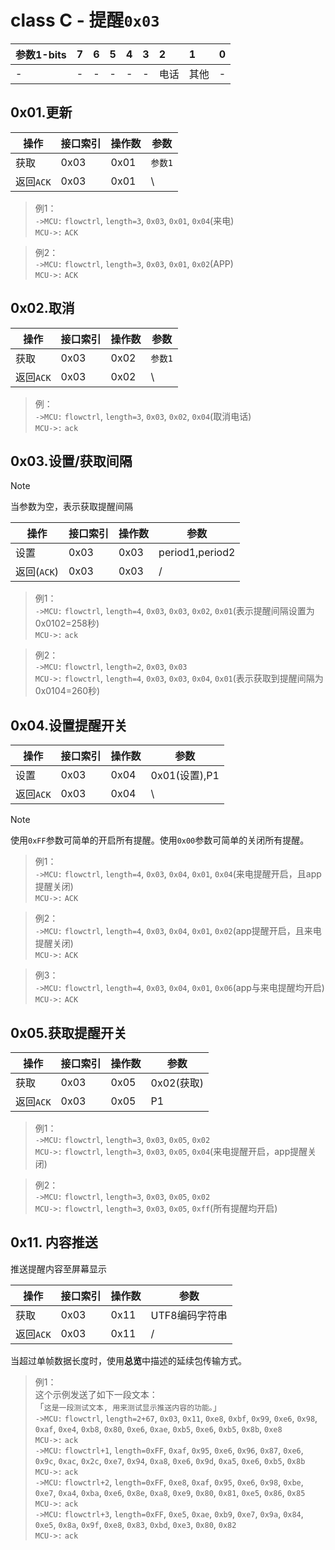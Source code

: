 # class C - 提醒`0x03`


| 参数1-bits | 7    | 6    | 5    | 4    | 3    | 2    | 1    | 0    |
| :--- | :--- | :--- | :--- | :--- | :--- | :--- | :--- | :--- |
| -    | -    | -    | -    | -    | -    | 电话 | 其他 | -    |



## 0x01.更新

| 操作 | 接口索引 | 操作数  | 参数   |
| ---- | ---- | ---- | ---- |
| 获取 | 0x03 | 0x01 | `参数1` |
| 返回`ACK` | 0x03 | 0x01 | \ |

> 例1：  
> `->MCU:` `flowctrl`, `length=3`, `0x03`, `0x01`, `0x04`(来电)  
> `MCU->:` `ACK`  

> 例2：  
> `->MCU:` `flowctrl`, `length=3`, `0x03`, `0x01`, `0x02`(APP)  
> `MCU->:` `ACK`  

## 0x02.取消

| 操作 | 接口索引 | 操作数  | 参数   |
| ---- | ---- | ---- | ---- |
| 获取 | 0x03 | 0x02 | `参数1` |
| 返回`ACK` | 0x03 | 0x02 | \ |

> 例：  
> `->MCU:` `flowctrl`, `length=3`, `0x03`, `0x02`, `0x04`(取消电话)  
> `MCU->:` `ack`  

## 0x03.设置/获取间隔

> [!NOTE]
> 当参数为空，表示获取提醒间隔

| 操作 | 接口索引 | 操作数  | 参数   |
| ---- | ---- | ---- | ---- |
| 设置 | 0x03 | 0x03 | period1,period2 |
| 返回(`ACK`) | 0x03 | 0x03 | / |

> 例1：  
> `->MCU:` `flowctrl`, `length=4`, `0x03`, `0x03`, `0x02`, `0x01`(表示提醒间隔设置为0x0102=258秒)  
> `MCU->:` `ack`  

> 例2：  
> `->MCU:` `flowctrl`, `length=2`, `0x03`, `0x03`  
> `MCU->:` `flowctrl`, `length=4`, `0x03`, `0x03`, `0x04`, `0x01`(表示获取到提醒间隔为0x0104=260秒)  

## 0x04.设置提醒开关

| 操作      | 接口索引 | 操作数 | 参数          |
| --------- | -------- | ------ | ------------- |
| 设置      | 0x03     | 0x04   | 0x01(设置),P1 |
| 返回`ACK` | 0x03     | 0x04   | \             |

> [!NOTE]
> 使用`0xFF`参数可简单的开启所有提醒。使用`0x00`参数可简单的关闭所有提醒。

> 例1：  
> `->MCU:` `flowctrl`, `length=4`, `0x03`, `0x04`, `0x01`, `0x04`(来电提醒开启，且app提醒关闭)  
> `MCU->:` `ACK`  

> 例2：  
> `->MCU:` `flowctrl`, `length=4`, `0x03`, `0x04`, `0x01`, `0x02`(app提醒开启，且来电提醒关闭)  
> `MCU->:` `ACK`  

> 例3：  
> `->MCU:` `flowctrl`, `length=4`, `0x03`, `0x04`, `0x01`, `0x06`(app与来电提醒均开启)  
> `MCU->:` `ACK`  

## 0x05.获取提醒开关

| 操作      | 接口索引 | 操作数 | 参数       |
| --------- | -------- | ------ | ---------- |
| 获取      | 0x03     | 0x05   | 0x02(获取) |
| 返回`ACK` | 0x03     | 0x05   | P1         |

> 例1：  
> `->MCU:` `flowctrl`, `length=3`, `0x03`, `0x05`, `0x02`  
> `MCU->:` `flowctrl`, `length=3`, `0x03`, `0x05`, `0x04`(来电提醒开启，app提醒关闭)  

> 例2：  
> `->MCU:` `flowctrl`, `length=3`, `0x03`, `0x05`, `0x02`  
> `MCU->:` `flowctrl`, `length=3`, `0x03`, `0x05`, `0xff`(所有提醒均开启)



## 0x11. 内容推送

推送提醒内容至屏幕显示

| 操作      | 接口索引 | 操作数 | 参数           |
| --------- | -------- | ------ | -------------- |
| 获取      | 0x03     | 0x11   | UTF8编码字符串 |
| 返回`ACK` | 0x03     | 0x11   | /              |

当超过单帧数据长度时，使用**总览**中描述的延续包传输方式。

> 例1：  
> 这个示例发送了如下一段文本：  
> 「`这是一段测试文本, 用来测试显示推送内容的功能。`」  
> `->MCU:` `flowctrl`, `length=2+67`, `0x03`, `0x11`,  `0xe8`, `0xbf`, `0x99`, `0xe6`, `0x98`, `0xaf`, `0xe4`, `0xb8`, `0x80`, `0xe6`, `0xae`, `0xb5`, `0xe6`, `0xb5`, `0x8b`, `0xe8`  
> `MCU->:` `ack`    
> `->MCU:` `flowctrl+1`, `length=0xFF`, `0xaf`, `0x95`, `0xe6`, `0x96`, `0x87`, `0xe6`, `0x9c`, `0xac`, `0x2c`, `0xe7`, `0x94`, `0xa8`, `0xe6`, `0x9d`, `0xa5`, `0xe6`, `0xb5`, `0x8b`  
> `MCU->:` `ack`    
> `->MCU:` `flowctrl+2`, `length=0xFF`, `0xe8`, `0xaf`, `0x95`, `0xe6`, `0x98`, `0xbe`, `0xe7`, `0xa4`, `0xba`, `0xe6`, `0x8e`, `0xa8`, `0xe9`, `0x80`, `0x81`, `0xe5`, `0x86`, `0x85`  
> `MCU->:` `ack`   
> `->MCU:` `flowctrl+3`, `length=0xFF`, `0xe5`, `0xae`, `0xb9`, `0xe7`, `0x9a`, `0x84`, `0xe5`, `0x8a`, `0x9f`, `0xe8`, `0x83`, `0xbd`, `0xe3`, `0x80`, `0x82`  
> `MCU->:` `ack`  

